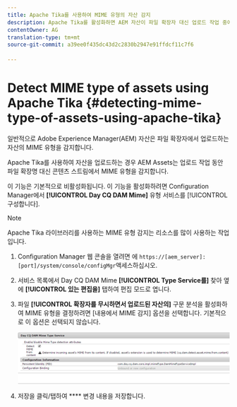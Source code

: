 ```yaml
---
title: Apache Tika를 사용하여 MIME 유형의 자산 감지
description: Apache Tika를 활성화하면 AEM 자산이 파일 확장자 대신 업로드 작업 중에 콘텐츠 스트림에서 자산의 MIME 유형을 검색할 수 있습니다.
contentOwner: AG
translation-type: tm+mt
source-git-commit: a39ee0f435dc43d2c2830b2947e91ffdcf11c7f6

---
```



# Detect MIME type of assets using Apache Tika {#detecting-mime-type-of-assets-using-apache-tika}

일반적으로 Adobe Experience Manager(AEM) 자산은 파일 확장자에서 업로드하는 자산의 MIME 유형을 감지합니다.

Apache Tika를 사용하여 자산을 업로드하는 경우 AEM Assets는 업로드 작업 동안 파일 확장명 대신 콘텐츠 스트림에서 MIME 유형을 감지합니다.

이 기능은 기본적으로 비활성화됩니다. 이 기능을 활성화하려면 Configuration Manager에서 **[!UICONTROL Day CQ DAM Mime]** 유형 서비스를 [!UICONTROL 구성합니다].

>[!NOTE]
>
>Apache Tika 라이브러리를 사용하는 MIME 유형 감지는 리소스를 많이 사용하는 작업입니다.

1. Configuration Manager 웹 콘솔을 열려면 에 `https://[aem_server]:[port]/system/console/configMgr`액세스하십시오.
1. 서비스 목록에서 Day CQ DAM Mime **[!UICONTROL Type Service를]** 찾아 옆에 **[!UICONTROL 있는 편집을]** 탭하여 편집 모드로 엽니다.

1. 파일 **[!UICONTROL 확장자를 무시하면서 업로드된 자산의]** 구문 분석을 활성화하여 MIME 유형을 결정하려면 [내용에서 MIME 감지] 옵션을 선택합니다. 기본적으로 이 옵션은 선택되지 않습니다.

   ![chlimage_1-333](assets/chlimage_1-333.png)

1. 저장을 클릭/탭하여 **** 변경 내용을 저장합니다.
